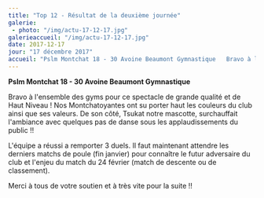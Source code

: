 ```yaml
---
title: "Top 12 - Résultat de la deuxième journée"
galerie:
 - photo: "/img/actu-17-12-17.jpg"
galerieaccueil: "/img/actu-17-12-17.jpg"
date: 2017-12-17
jour: "17 décembre 2017"
accueil: "Pslm Montchat 18 - 30 Avoine Beaumont Gymnastique   Bravo à l'ensemble des gyms pour ce spectacle de grande qualité et de Haut Niveau ! Nos"
---
```



**Pslm Montchat 18 - 30 Avoine Beaumont Gymnastique**

Bravo à l'ensemble des gyms pour ce spectacle de grande qualité et de Haut Niveau !
Nos Montchatoyantes ont su porter haut les couleurs du club ainsi que ses valeurs.
De son côté, Tsukat notre mascotte, surchauffait l'ambiance avec quelques pas de danse sous les applaudissements du public !!

L'équipe a réussi a remporter 3 duels. Il faut maintenant attendre les derniers matchs de poule (fin janvier) pour connaître le futur adversaire du club et l'enjeu du match du 24 février (match de descente ou de classement).

Merci à tous de votre soutien et à très vite pour la suite !!
